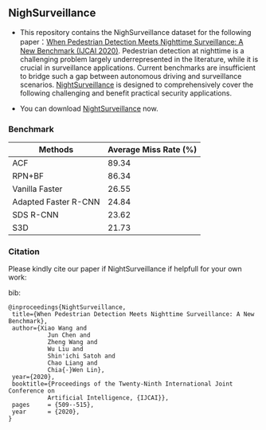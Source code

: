 ## NighSurveillance

- This repository contains the NighSurveillance dataset for the following paper：[When Pedestrian Detection Meets Nighttime Surveillance: A New Benchmark (IJCAI 2020)](https://wangzwhu.github.io/home/IJCAI20_NightSurveillance.pdf). Pedestrian detection at nighttime is a challenging problem largely underrepresented in the literature, while it is crucial in surveillance applications. Current benchmarks are insufficient to bridge such a gap between autonomous driving and surveillance scenarios. [NightSurveillance](https://pan.baidu.com/s/1bDUVKm0h9u8Kpx6IkdnW6w) is designed to comprehensively cover the following challenging and benefit practical security applications.

- You can download [NightSurveillance](https://pan.baidu.com/s/1bDUVKm0h9u8Kpx6IkdnW6w) now.

### **Benchmark**

|  Methods   | Average Miss Rate (%)  |
|  ----  | ----  |
| ACF  | 89.34 |
| RPN+BF  | 86.34 |
| Vanilla Faster  | 26.55 |
| Adapted Faster R-CNN  | 24.84 |
| SDS R-CNN  | 23.62 |
| S3D  | 21.73 |


### **Citation**
Please kindly cite our paper if NightSurveillance if helpfull for your own work:

bib:

    @inproceedings{NightSurveillance,
     title={When Pedestrian Detection Meets Nighttime Surveillance: A New Benchmark},
     author={Xiao Wang and
               Jun Chen and
               Zheng Wang and
               Wu Liu and
               Shin'ichi Satoh and
               Chao Liang and
               Chia{-}Wen Lin},
     year={2020},
     booktitle={Proceedings of the Twenty-Ninth International Joint Conference on
               Artificial Intelligence, {IJCAI}},
     pages     = {509--515},
     year      = {2020},
    }

